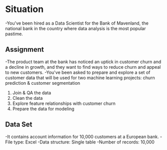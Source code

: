 # Situation
-You've been hired as a Data Scientist for the Bank of Mavenland, the national bank in the country where data analysis is the most popular pastime.

## Assignment
-The product team at the bank has noticed an uptick in customer churn and a decline in growth, and they want to find ways to reduce churn and appeal to new customers.
-You've been asked to prepare and explore a set of customer data that will be used for two machine learning projects: churn prediction & customer segmentation

1. Join & QA the data
3. Clean the data
4. Explore feature relationships with customer churn
5. Prepare the data for modeling

## Data Set
-It contains account information for 10,000 customers at a European bank.
-File type: Excel
-Data structure: Single table
-Number of records: 10,000


